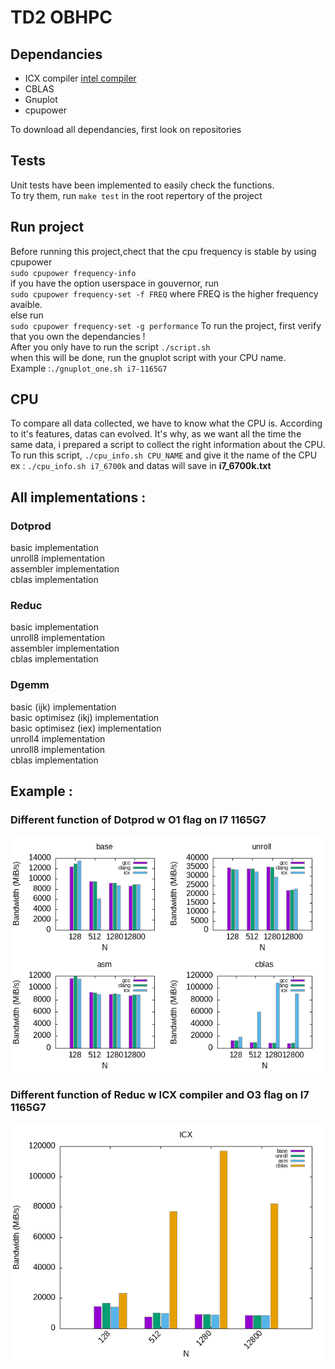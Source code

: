# TD2 OBHPC

## Dependancies
- ICX compiler [intel compiler](https://www.intel.com/content/www/us/en/developer/tools/oneapi/base-toolkit-download.html)
- CBLAS 
- Gnuplot
- cpupower

To download all dependancies, first look on repositories


## Tests
Unit tests have been implemented to easily check the functions.  
To try them, run `make test` in the root repertory of the project

## Run project
Before running this project,chect that the cpu frequency is stable by using cpupower  
`sudo cpupower frequency-info`  
if you have the option userspace in gouvernor, run  
`sudo cpupower frequency-set -f FREQ` where FREQ is the higher frequency avaible.  
else run  
`sudo cpupower frequency-set -g performance` 
To run the project, first verify that you own the dependancies !   
After you only have to run the script `./script.sh`  
when this will be done, run the gnuplot script with your CPU name.   
Example :`./gnuplot_one.sh i7-1165G7` 

## CPU
To compare all data collected, we have to know what the CPU is. According to it's features, datas can evolved. It's why, as we want all the time the same data, i prepared a script to collect the right information about the CPU. 
To run this script, `./cpu_info.sh CPU_NAME` and give it the name of the CPU  
ex : `./cpu_info.sh i7_6700k` and datas will save in **i7_6700k.txt**


## All implementations :
### Dotprod
basic implementation  
unroll8 implementation  
assembler implementation  
cblas implementation

### Reduc
basic implementation  
unroll8 implementation  
assembler implementation  
cblas implementation

### Dgemm
basic (ijk) implementation  
basic optimisez (ikj) implementation  
basic optimisez (iex) implementation  
unroll4 implementation  
unroll8 implementation  
cblas implementation

## Example :
### Different function of Dotprod w O1 flag on I7 1165G7
![Perf DOTPROD O1 flag](example1.png "")
### Different function of Reduc w ICX compiler and O3 flag on I7 1165G7
![Perf reduc O1 flag](example2.png "")
